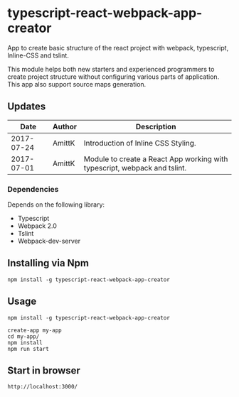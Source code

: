 # typescript-react-webpack-app-creator
App to create basic structure of the react project with webpack, typescript, Inline-CSS and tslint.

This module helps both new starters and experienced programmers to create project structure without configuring various parts of application. This app also support source maps generation.

## Updates
| Date				| Author			| Description							|
| ----------------- | ----------------- | ----------- |
| 2017-07-24		  	| AmittK		        | Introduction of Inline CSS Styling.|
| 2017-07-01		  	| AmittK		        | Module to create a React App working with typescript, webpack and tslint. |

### Dependencies

Depends on the following library:

- Typescript
- Webpack 2.0
- Tslint
- Webpack-dev-server

## Installing via Npm

```
npm install -g typescript-react-webpack-app-creator
```

## Usage

```
npm install -g typescript-react-webpack-app-creator

create-app my-app
cd my-app/
npm install
npm run start
```

## Start in browser

```
http://localhost:3000/
```

